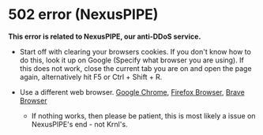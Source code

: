 # 502 error (NexusPIPE)
**This error is related to NexusPIPE, our anti-DDoS service.**

* Start off with clearing your browsers cookies. If you don't know how to do this, look it up on Google (Specify what browser you are using).
If this does not work, close the current tab you are on and open the page again, alternatively hit F5 or Ctrl + Shift + R.

* Use a different web browser. [Google Chrome](https://www.google.com/chrome/), [Firefox Browser](https://www.mozilla.org/en-US/firefox/new/), [Brave Browser](https://brave.com/download/)
    * If nothing works, then please be patient, this is most likely a issue on NexusPIPE's end - not Krnl's.
